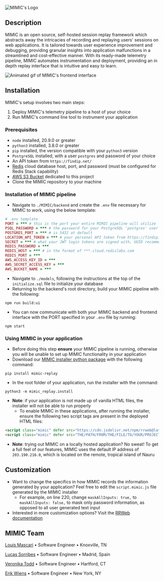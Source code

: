 ![MIMIC's Logo](https://drive.google.com/uc?export=download&id=1T-yxxqTpc6nv7nydOF5TJ1tTAgcJFfRE)
## Description
MIMIC is an open source, self-hosted session replay framework which abstracts away the intricacies of recording and replaying users' sessions on web applications. It is tailored towards user experience improvement and debugging, providing granular insights into application malfunctions in a streamlined and cost-effective manner. With its ready-made telemetry pipeline, MIMIC automates instrumentation and deployment, providing an in depth replay interface that is intuitive and easy to learn. 

![Animated gif of MIMIC's frontend interface](https://veronika-todd.com/assets/MIMIC_yes_error_demo_40.5e9aa66a.gif)

## Installation
MIMIC's setup involves two main steps:
1. Deploy MIMIC's telemetry pipeline to a host of your choice
2. Run MIMIC's command line tool to instrument your application

### Prerequisites
- `node` installed, 20.9.0 or greater
- `python3` installed, 3.8.0 or greater
- `pip` installed, the version compatible with your `python3` version
- `PostgreSQL` installed, with a user `postgres` and password of your choice
- An API token from `https://findip.net/`
- [Redis](https://redis.io/) cloud database host, port, and password (must be configured for Redis Stack capability)
- [AWS S3 Bucket](https://aws.amazon.com/s3/) dedicated to this project
- Clone the MIMIC repository to your machine

### Installation of MIMIC pipeline
- Navigate to `./MIMIC/backend` and create the `.env` file necessary for MIMIC to work, using the below template:
```ruby
# .env template
PORT = *** # this is the port your entire MIMIC pipeline will utilize 
PSQL_PASSWORD = *** # the password for your PostgreSQL 'postgres' user 
POSTGRES_PORT = *** # is 5432 at default 
LOCATION_API_TOKEN = *** # your personal API token from https://findip.net/
SECRET = *** # what your JWT login tokens are signed with, UUID recommended
REDIS_PASSWORD = ***
REDIS_HOST = *** # in the format of ***.cloud.redislabs.com
REDIS_PORT = ***
AWS_ACCESS_KEY_ID = ***
AWS_SECRET_ACCESS_KEY = ***
AWS_BUCKET_NAME = ***
```
- Navigate to `./models`, following the instructions at the top of the `initialize.sql` file to initialize your database
- Returning to the backend's root directory, build your MIMIC pipeline with the following:
```terminal
npm run build:ui
```
- You can now communicate with both your MIMIC backend and frontend interface with the PORT specified in your `.env` file by running:
```terminal
npm start
```

### Using MIMIC in your application
- Before doing this step **ensure** your MIMIC pipeline is running, otherwise you will be unable to set up MIMIC functionality in your application
- Download our [MIMIC installer python package](https://pypi.org/project/mimic-replay/) with the following command:
```terminal
pip install mimic-replay
```
- In the root folder of your application, run the installer with the command:
```terminal
python3 -m mimic_replay.install
```
- **Note**: if your application is not made up of vanilla HTML files, the installer will not be able to run properly
  - To enable MIMIC in these applications, after running the installer, ensure the following two script tags are present in the deployed HTML files:
```html
<script class="mimic" defer src="https://cdn.jsdelivr.net/npm/rrweb@latest/dist/rrweb-all.min.js"></script>
<script class="mimic" defer src="THE/PATH/FROM/THE/FILE/TO/YOUR/PROJECT/ROOT/script.mimic.js"></script>
```
- **Note**: trying out MIMIC on a locally hosted application? No sweat! To get a full feel of our features, MIMIC uses the default IP address of `203.190.216.0`, which is located on the remote, tropical island of Nauru

## Customization 
- Want to change the specifics in how MIMIC records the information generated by your application? Feel free to edit the `script.mimic.js` file generated by the MIMIC installer
  - For example, on line 220, change `maskAllInputs: true,` to `maskAllInputs: false,` to mask only password information, as opposed to all user generated text input
- Interested in more customization options? Visit the [RRWeb documentation](https://github.com/rrweb-io/rrweb/blob/master/guide.md#options)

## MIMIC Team
[Louis Mascari](https://github.com/Louis-Mascari) • Software Engineer • Knoxville, TN

[Lucas Sorribes](https://github.com/devluxor) • Software Engineer • Madrid, Spain

[Veronika Todd](https://github.com/VSTodd) • Software Engineer • Hartford, CT

[Erik Wiens](https://github.com/ErikWiens) • Software Engineer • New York, NY

